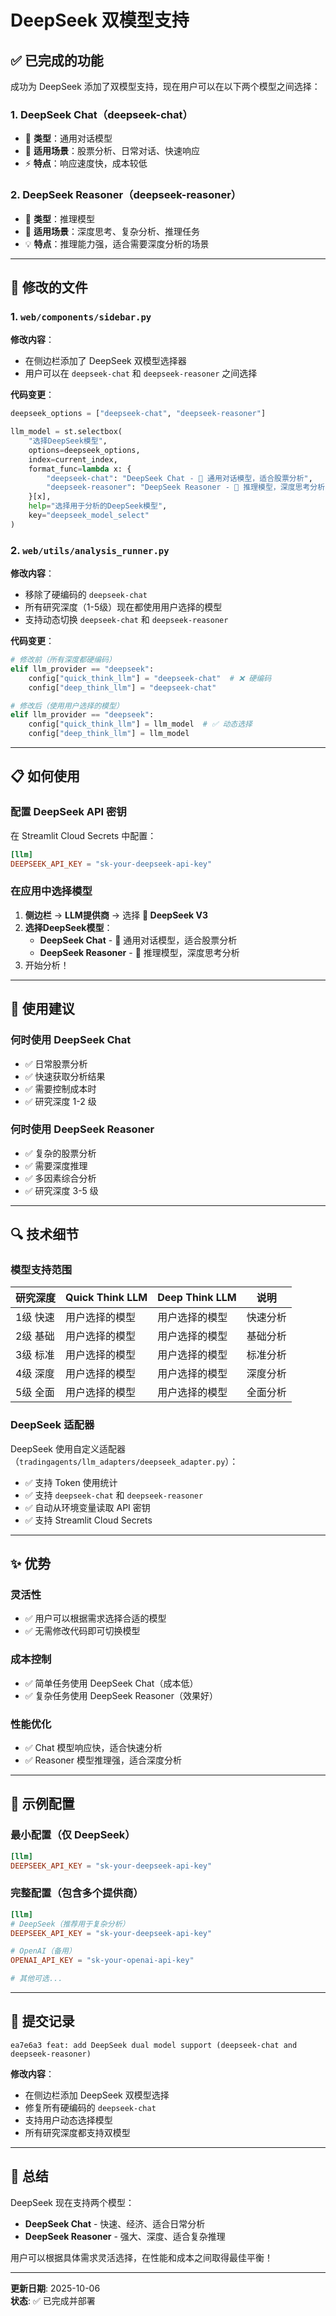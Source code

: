 # DeepSeek 双模型支持

## ✅ 已完成的功能

成功为 DeepSeek 添加了双模型支持，现在用户可以在以下两个模型之间选择：

### 1. DeepSeek Chat（deepseek-chat）
- 💬 **类型**：通用对话模型
- 🎯 **适用场景**：股票分析、日常对话、快速响应
- ⚡ **特点**：响应速度快，成本较低

### 2. DeepSeek Reasoner（deepseek-reasoner）
- 🧠 **类型**：推理模型
- 🎯 **适用场景**：深度思考、复杂分析、推理任务
- 💡 **特点**：推理能力强，适合需要深度分析的场景

---

## 🔧 修改的文件

### 1. `web/components/sidebar.py`
**修改内容**：
- 在侧边栏添加了 DeepSeek 双模型选择器
- 用户可以在 `deepseek-chat` 和 `deepseek-reasoner` 之间选择

**代码变更**：
```python
deepseek_options = ["deepseek-chat", "deepseek-reasoner"]

llm_model = st.selectbox(
    "选择DeepSeek模型",
    options=deepseek_options,
    index=current_index,
    format_func=lambda x: {
        "deepseek-chat": "DeepSeek Chat - 💬 通用对话模型，适合股票分析",
        "deepseek-reasoner": "DeepSeek Reasoner - 🧠 推理模型，深度思考分析"
    }[x],
    help="选择用于分析的DeepSeek模型",
    key="deepseek_model_select"
)
```

### 2. `web/utils/analysis_runner.py`
**修改内容**：
- 移除了硬编码的 `deepseek-chat`
- 所有研究深度（1-5级）现在都使用用户选择的模型
- 支持动态切换 `deepseek-chat` 和 `deepseek-reasoner`

**代码变更**：
```python
# 修改前（所有深度都硬编码）
elif llm_provider == "deepseek":
    config["quick_think_llm"] = "deepseek-chat"  # ❌ 硬编码
    config["deep_think_llm"] = "deepseek-chat"

# 修改后（使用用户选择的模型）
elif llm_provider == "deepseek":
    config["quick_think_llm"] = llm_model  # ✅ 动态选择
    config["deep_think_llm"] = llm_model
```

---

## 📋 如何使用

### 配置 DeepSeek API 密钥

在 Streamlit Cloud Secrets 中配置：

```toml
[llm]
DEEPSEEK_API_KEY = "sk-your-deepseek-api-key"
```

### 在应用中选择模型

1. **侧边栏** → **LLM提供商** → 选择 **🚀 DeepSeek V3**
2. **选择DeepSeek模型**：
   - **DeepSeek Chat** - 💬 通用对话模型，适合股票分析
   - **DeepSeek Reasoner** - 🧠 推理模型，深度思考分析
3. 开始分析！

---

## 🎯 使用建议

### 何时使用 DeepSeek Chat
- ✅ 日常股票分析
- ✅ 快速获取分析结果
- ✅ 需要控制成本时
- ✅ 研究深度 1-2 级

### 何时使用 DeepSeek Reasoner
- ✅ 复杂的股票分析
- ✅ 需要深度推理
- ✅ 多因素综合分析
- ✅ 研究深度 3-5 级

---

## 🔍 技术细节

### 模型支持范围

| 研究深度 | Quick Think LLM | Deep Think LLM | 说明 |
|---------|-----------------|----------------|------|
| 1级 快速 | 用户选择的模型 | 用户选择的模型 | 快速分析 |
| 2级 基础 | 用户选择的模型 | 用户选择的模型 | 基础分析 |
| 3级 标准 | 用户选择的模型 | 用户选择的模型 | 标准分析 |
| 4级 深度 | 用户选择的模型 | 用户选择的模型 | 深度分析 |
| 5级 全面 | 用户选择的模型 | 用户选择的模型 | 全面分析 |

### DeepSeek 适配器

DeepSeek 使用自定义适配器（`tradingagents/llm_adapters/deepseek_adapter.py`）：
- ✅ 支持 Token 使用统计
- ✅ 支持 `deepseek-chat` 和 `deepseek-reasoner`
- ✅ 自动从环境变量读取 API 密钥
- ✅ 支持 Streamlit Cloud Secrets

---

## ✨ 优势

### 灵活性
- ✅ 用户可以根据需求选择合适的模型
- ✅ 无需修改代码即可切换模型

### 成本控制
- ✅ 简单任务使用 DeepSeek Chat（成本低）
- ✅ 复杂任务使用 DeepSeek Reasoner（效果好）

### 性能优化
- ✅ Chat 模型响应快，适合快速分析
- ✅ Reasoner 模型推理强，适合深度分析

---

## 📝 示例配置

### 最小配置（仅 DeepSeek）

```toml
[llm]
DEEPSEEK_API_KEY = "sk-your-deepseek-api-key"
```

### 完整配置（包含多个提供商）

```toml
[llm]
# DeepSeek（推荐用于复杂分析）
DEEPSEEK_API_KEY = "sk-your-deepseek-api-key"

# OpenAI（备用）
OPENAI_API_KEY = "sk-your-openai-api-key"

# 其他可选...
```

---

## 🚀 提交记录

```
ea7e6a3 feat: add DeepSeek dual model support (deepseek-chat and deepseek-reasoner)
```

**修改内容**：
- 在侧边栏添加 DeepSeek 双模型选择
- 修复所有硬编码的 `deepseek-chat`
- 支持用户动态选择模型
- 所有研究深度都支持双模型

---

## 🎉 总结

DeepSeek 现在支持两个模型：
- **DeepSeek Chat** - 快速、经济、适合日常分析
- **DeepSeek Reasoner** - 强大、深度、适合复杂推理

用户可以根据具体需求灵活选择，在性能和成本之间取得最佳平衡！

---

**更新日期**: 2025-10-06  
**状态**: ✅ 已完成并部署

